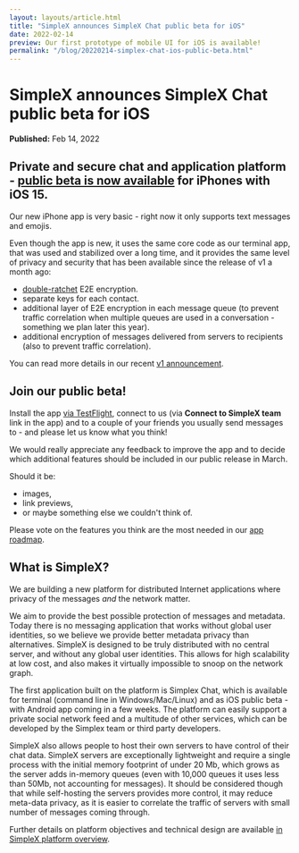 ```yaml
---
layout: layouts/article.html
title: "SimpleX announces SimpleX Chat public beta for iOS"
date: 2022-02-14
preview: Our first prototype of mobile UI for iOS is available!
permalink: "/blog/20220214-simplex-chat-ios-public-beta.html"
---
```


# SimpleX announces SimpleX Chat public beta for iOS

**Published:** Feb 14, 2022

## Private and secure chat and application platform - [public beta is now available](https://testflight.apple.com/join/DWuT2LQu) for iPhones with iOS 15.

Our new iPhone app is very basic - right now it only supports text messages and emojis.

Even though the app is new, it uses the same core code as our terminal app, that was used and stabilized over a long time, and it provides the same level of privacy and security that has been available since the release of v1 a month ago:

- [double-ratchet](https://www.signal.org/docs/specifications/doubleratchet/) E2E encryption.
- separate keys for each contact.
- additional layer of E2E encryption in each message queue (to prevent traffic correlation when multiple queues are used in a conversation - something we plan later this year).
- additional encryption of messages delivered from servers to recipients (also to prevent traffic correlation).

You can read more details in our recent [v1 announcement](./20220112-simplex-chat-v1-released.md).

## Join our public beta!

Install the app [via TestFlight](https://testflight.apple.com/join/DWuT2LQu), connect to us (via **Connect to SimpleX team** link in the app) and to a couple of your friends you usually send messages to - and please let us know what you think!

We would really appreciate any feedback to improve the app and to decide which additional features should be included in our public release in March.

Should it be:

- images,
- link previews,
- or maybe something else we couldn't think of.

Please vote on the features you think are the most needed in our [app roadmap](https://app.loopedin.io/simplex).

## What is SimpleX?

We are building a new platform for distributed Internet applications where privacy of the messages _and_ the network matter.

We aim to provide the best possible protection of messages and metadata. Today there is no messaging application that works without global user identities, so we believe we provide better metadata privacy than alternatives. SimpleX is designed to be truly distributed with no central server, and without any global user identities. This allows for high scalability at low cost, and also makes it virtually impossible to snoop on the network graph.

The first application built on the platform is Simplex Chat, which is available for terminal (command line in Windows/Mac/Linux) and as iOS public beta - with Android app coming in a few weeks. The platform can easily support a private social network feed and a multitude of other services, which can be developed by the Simplex team or third party developers.

SimpleX also allows people to host their own servers to have control of their chat data. SimpleX servers are exceptionally lightweight and require a single process with the initial memory footprint of under 20 Mb, which grows as the server adds in-memory queues (even with 10,000 queues it uses less than 50Mb, not accounting for messages). It should be considered though that while self-hosting the servers provides more control, it may reduce meta-data privacy, as it is easier to correlate the traffic of servers with small number of messages coming through.

Further details on platform objectives and technical design are available [in SimpleX platform overview](https://github.com/simplex-chat/simplexmq/blob/master/protocol/overview-tjr.md).
